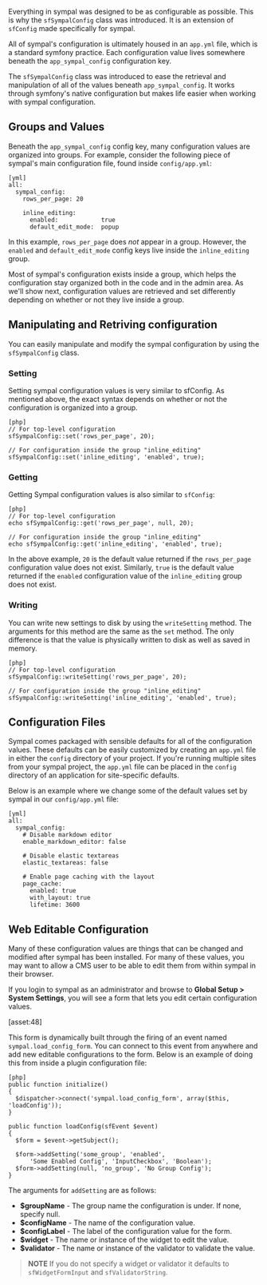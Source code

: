 Everything in sympal was designed to be as configurable as possible. This
is why  the `sfSympalConfig` class was introduced. It is an extension of
`sfConfig` made specifically for sympal.

All of sympal's configuration is ultimately housed in an `app.yml` file,
which is a standard symfony practice. Each configuration value lives
somewhere beneath the `app_sympal_config` configuration key.

The `sfSympalConfig` class was introduced to ease the retrieval and manipulation
of all of the values beneath `app_sympal_config`. It works through symfony's
native configuration but makes life easier when working with sympal configuration.

## Groups and Values

Beneath the `app_sympal_config` config key, many configuration values are
organized into groups. For example, consider the following piece
of sympal's main configuration file, found inside `config/app.yml`:

    [yml]
    all:
      sympal_config:
        rows_per_page: 20
        
        inline_editing:
          enabled:            true
          default_edit_mode:  popup

In this example, `rows_per_page` does _not_ appear in a group. However,
the `enabled` and `default_edit_mode` config keys live inside the
`inline_editing` group.

Most of sympal's configuration exists inside a group, which helps the configuration
stay organized both in the code and in the admin area. As we'll show next,
configuration values are retrieved and set differently depending on whether
or not they live inside a group.

## Manipulating and Retriving configuration

You can easily manipulate and modify the sympal configuration by using
the `sfSympalConfig` class.

### Setting

Setting sympal configuration values is very similar to sfConfig. As mentioned
above, the exact syntax depends on whether or not the configuration is
organized into a group.

    [php]
    // For top-level configuration
    sfSympalConfig::set('rows_per_page', 20);

    // For configuration inside the group "inline_editing"
    sfSympalConfig::set('inline_editing', 'enabled', true);

### Getting

Getting Sympal configuration values is also similar to `sfConfig`:

    [php]
    // For top-level configuration
    echo sfSympalConfig::get('rows_per_page', null, 20);

    // For configuration inside the group "inline_editing"
    echo sfSympalConfig::get('inline_editing', 'enabled', true);

In the above example, `20` is the default value returned if the `rows_per_page`
configuration value does not exist. Similarly, `true` is the default value
returned if the `enabled` configuration value of the `inline_editing`
group does not exist.

### Writing

You can write new settings to disk by using the `writeSetting` method.
The arguments for this method are the same as the `set` method. The only
difference is that the value is physically written to disk as well as
saved in memory.

    [php]
    // For top-level configuration
    sfSympalConfig::writeSetting('rows_per_page', 20);

    // For configuration inside the group "inline_editing"
    sfSympalConfig::writeSetting('inline_editing', 'enabled', true);

## Configuration Files

Sympal comes packaged with sensible defaults for all of the configuration
values. These defaults can be easily customized by creating an `app.yml`
file in either the `config` directory of your project. If you're running
multiple sites from your sympal project, the `app.yml` file can be placed
in the `config` directory of an application for site-specific defaults.

Below is an example where we change some of the default values set by
sympal in our `config/app.yml` file:

    [yml]
    all:
      sympal_config:
        # Disable markdown editor
        enable_markdown_editor: false

        # Disable elastic textareas
        elastic_textareas: false

        # Enable page caching with the layout
        page_cache:
          enabled: true
          with_layout: true
          lifetime: 3600

## Web Editable Configuration

Many of these configuration values are things that can be changed and
modified after sympal has been installed. For many of these values, you
may want to allow a CMS user to be able to edit them from within sympal
in their browser.

If you login to sympal as an administrator and browse to
**Global Setup > System Settings**, you will see a form that lets you edit
certain configuration values.

[asset:48]

This form is dynamically built through the firing of an event named
`sympal.load_config_form`. You can connect to this event from anywhere and
add new editable configurations to the form. Below is an example of doing
this from inside a plugin configuration file:

    [php]
    public function initialize()
    {
      $dispatcher->connect('sympal.load_config_form', array($this, 'loadConfig'));
    }

    public function loadConfig(sfEvent $event)
    {
      $form = $event->getSubject();

      $form->addSetting('some_group', 'enabled',
          'Some Enabled Config', 'InputCheckbox', 'Boolean');
      $form->addSetting(null, 'no_group', 'No Group Config');
    }

The arguments for `addSetting` are as follows:

* **$groupName** - The group name the configuration is under. If none, specify null.
* **$configName** - The name of the configuration value.
* **$configLabel** - The label of the configuration value for the form.
* **$widget** - The name or instance of the widget to edit the value.
* **$validator** - The name or instance of the validator to validate the value.

> **NOTE**
> If you do not specify a widget or validator it defaults to `sfWidgetFormInput` 
> and `sfValidatorString`.
